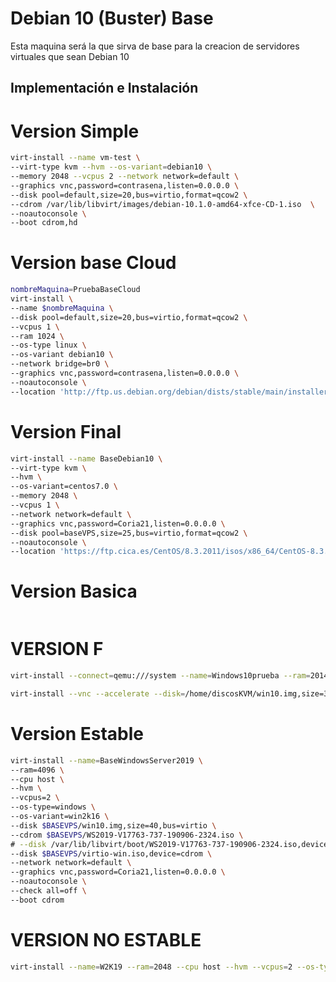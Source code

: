 # Debian 10 (Buster) Base
Esta maquina será la que sirva de base para la creacion de servidores virtuales que sean Debian 10
## Implementación e Instalación
# Version Simple

```bash
virt-install --name vm-test \
--virt-type kvm --hvm --os-variant=debian10 \
--memory 2048 --vcpus 2 --network network=default \
--graphics vnc,password=contrasena,listen=0.0.0.0 \
--disk pool=default,size=20,bus=virtio,format=qcow2 \
--cdrom /var/lib/libvirt/images/debian-10.1.0-amd64-xfce-CD-1.iso  \
--noautoconsole \
--boot cdrom,hd
```

# Version base Cloud

```bash
nombreMaquina=PruebaBaseCloud
virt-install \
--name $nombreMaquina \
--disk pool=default,size=20,bus=virtio,format=qcow2 \
--vcpus 1 \
--ram 1024 \
--os-type linux \
--os-variant debian10 \
--network bridge=br0 \
--graphics vnc,password=contrasena,listen=0.0.0.0 \
--noautoconsole \
--location 'http://ftp.us.debian.org/debian/dists/stable/main/installer-amd64/'
```

# Version Final

```bash
virt-install --name BaseDebian10 \
--virt-type kvm \
--hvm \
--os-variant=centos7.0 \
--memory 2048 \
--vcpus 1 \
--network network=default \
--graphics vnc,password=Coria21,listen=0.0.0.0 \
--disk pool=baseVPS,size=25,bus=virtio,format=qcow2 \
--noautoconsole \
--location 'https://ftp.cica.es/CentOS/8.3.2011/isos/x86_64/CentOS-8.3.2011-x86_64-minimal.iso'
```

# Version Basica

```bash

```

# VERSION F
```bash
virt-install --connect=qemu:///system --name=Windows10prueba --ram=20148 --vcpus=1 --check-cpu --os-type=windows --hvm --vnc --accelerate --disk=/home/discosKVM/win10.img,size=32,sparse=true --cdrom=/home/administrador/windows10.iso --network=bridge:br0
```

```bash
virt-install --vnc --accelerate --disk=/home/discosKVM/win10.img,size=32,sparse=true --cdrom=/home/administrador/windows10.iso --network=bridge:br0
```

# Version Estable
```bash
virt-install --name=BaseWindowsServer2019 \
--ram=4096 \
--cpu host \
--hvm \
--vcpus=2 \
--os-type=windows \
--os-variant=win2k16 \
--disk $BASEVPS/win10.img,size=40,bus=virtio \
--cdrom $BASEVPS/WS2019-V17763-737-190906-2324.iso \
# --disk /var/lib/libvirt/boot/WS2019-V17763-737-190906-2324.iso,device=cdrom \
--disk $BASEVPS/virtio-win.iso,device=cdrom \
--network network=default \
--graphics vnc,password=Coria21,listen=0.0.0.0 \
--noautoconsole \
--check all=off \
--boot cdrom
```

<!-- --cpu host
Expose the nearest host CPU model configuration to the guest.  It is the best CPU which can be used for a guest on any of the hosts. -->


# VERSION NO ESTABLE
```bash
virt-install --name=W2K19 --ram=2048 --cpu host --hvm --vcpus=2 --os-type=windows --os-variant=win10 --disk /var/lib/libvirt/images/W2K19.img,size=40,bus=virtio --disk /var/lib/libvirt/boot/17763.737.190906-2324.rs5_release_svc_refresh_SERVER_EVAL_x64FRE_en-us_1.iso,device=cdrom,bus=ide --disk /var/lib/libvirt/boot/virtio-win-0.1.171.iso,device=cdrom,bus=ide --network bridge=br0 --graphics vnc,listen=0.0.0.0,port=5904 --check all=off
```
